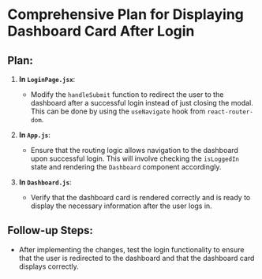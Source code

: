 # Comprehensive Plan for Displaying Dashboard Card After Login

## Plan:

1. **In `LoginPage.jsx`**:
   - Modify the `handleSubmit` function to redirect the user to the dashboard after a successful login instead of just closing the modal. This can be done by using the `useNavigate` hook from `react-router-dom`.

2. **In `App.js`**:
   - Ensure that the routing logic allows navigation to the dashboard upon successful login. This will involve checking the `isLoggedIn` state and rendering the `Dashboard` component accordingly.

3. **In `Dashboard.js`**:
   - Verify that the dashboard card is rendered correctly and is ready to display the necessary information after the user logs in.

## Follow-up Steps:
- After implementing the changes, test the login functionality to ensure that the user is redirected to the dashboard and that the dashboard card displays correctly.
